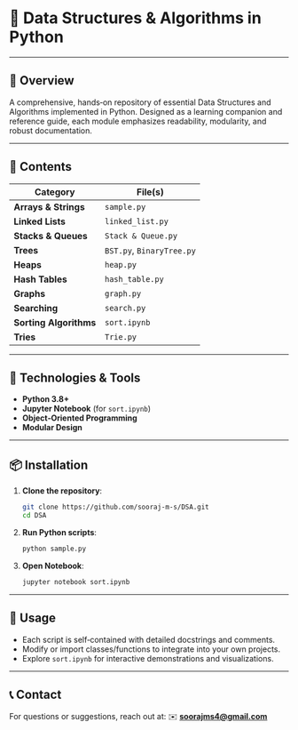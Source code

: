 # 📘 Data Structures & Algorithms in Python

---

## 🌟 Overview

A comprehensive, hands‑on repository of essential Data Structures and Algorithms implemented in Python. Designed as a learning companion and reference guide, each module emphasizes readability, modularity, and robust documentation.

---

## 🚀 Contents

| Category               | File(s)                   |  
| ---------------------- | ------------------------- |
| **Arrays & Strings**   | `sample.py`               |
| **Linked Lists**       | `linked_list.py`          |
| **Stacks & Queues**    | `Stack & Queue.py`        |
| **Trees**              | `BST.py`, `BinaryTree.py` |
| **Heaps**              | `heap.py`                 |
| **Hash Tables**        | `hash_table.py`           |
| **Graphs**             | `graph.py`                |
| **Searching**          | `search.py`               |
| **Sorting Algorithms** | `sort.ipynb`              |
| **Tries**              | `Trie.py`                 |

---

## 🔧 Technologies & Tools

* **Python 3.8+**
* **Jupyter Notebook** (for `sort.ipynb`)
* **Object‑Oriented Programming**
* **Modular Design**

---

## 📦 Installation

1. **Clone the repository**:

   ```bash
   git clone https://github.com/sooraj-m-s/DSA.git
   cd DSA
   ```
2. **Run Python scripts**:

   ```bash
   python sample.py
   ```
3. **Open Notebook**:

   ```bash
   jupyter notebook sort.ipynb
   ```

---

## 📖 Usage

* Each script is self‑contained with detailed docstrings and comments.
* Modify or import classes/functions to integrate into your own projects.
* Explore `sort.ipynb` for interactive demonstrations and visualizations.

---



## 📞 Contact

For questions or suggestions, reach out at:
✉️ **[soorajms4@gmail.com](mailto:soorajms4@gmail.com)**

